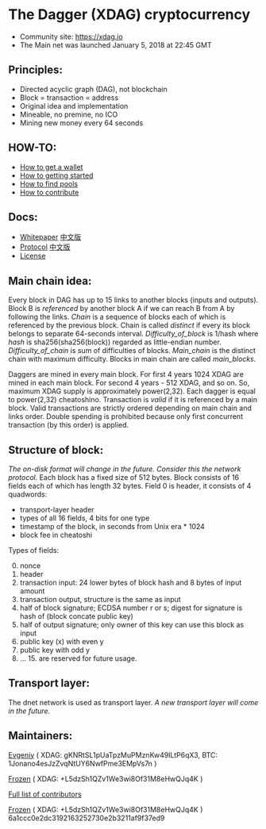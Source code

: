 The Dagger (XDAG) cryptocurrency
================================

- Community site: https://xdag.io  
- The Main net was launched January 5, 2018 at 22:45 GMT  


Principles:
----------

- Directed acyclic graph (DAG), not blockchain  
- Block = transaction = address  
- Original idea and implementation  
- Mineable, no premine, no ICO  
- Mining new money every 64 seconds  

HOW-TO:  
----------

- [How to get a wallet](https://github.com/XDagger/xdag/wiki/Get-a-wallet)  
- [How to getting started](https://github.com/XDagger/xdag/wiki/Getting-started)  
- [How to find pools](https://github.com/XDagger/xdag/wiki/Mineable-Pool-List)  
- [How to contribute](https://github.com/XDagger/xdag/blob/master/Contributing.md)  

Docs:  
----------
- [Whitepaper](https://github.com/XDagger/xdag/blob/master/WhitePaper.md)  [中文版](https://github.com/XDagger/xdag/blob/master/WhitePaper%20zh-cn.md)  
- [Protocol](https://github.com/XDagger/xdag/blob/master/Protocol.md)  [中文版](https://github.com/XDagger/xdag/blob/master/Protocol-cn.md)  
- [License](https://github.com/XDagger/xdag/blob/master/LICENSE)  

Main chain idea:
---------------

Every block in DAG has up to 15 links to another blocks (inputs and outputs).
Block B is _referenced_ by another block A if we can reach B from A by following the links.
_Chain_ is a sequence of blocks each of which is referenced by the previous block.
Chain is called _distinct_ if every its block belongs to separate 64-seconds interval.
_Difficulty_of_block_ is 1/hash where _hash_ is sha256(sha256(block)) regarded as little-endian number.
_Difficulty_of_chain_ is sum of difficulties of blocks.
_Main_chain_ is the distinct chain with maximum difficulty.
Blocks in main chain are called _main_blocks_.

Daggers are mined in every main block.
For first 4 years 1024 XDAG are mined in each main block.
For second 4 years - 512 XDAG, and so on.
So, maximum XDAG supply is approximately power(2,32).
Each dagger is equal to power(2,32) cheatoshino.
Transaction is _valid_ if it is referenced by a main block.
Valid transactions are strictly ordered depending on main chain and links order.
Double spending is prohibited because only first concurrent transaction (by this order) is applied.


Structure of block:
------------------

_The on-disk format will change in the future. Consider this the network protocol._
Each block has a fixed size of 512 bytes.
Block consists of 16 fields each of which has length 32 bytes.
Field 0 is header, it consists of 4 quadwords:
- transport-layer header
- types of all 16 fields, 4 bits for one type
- timestamp of the block, in seconds from Unix era * 1024
- block fee in cheatoshi

Types of fields:

0. nonce
1. header
2. transaction input: 24 lower bytes of block hash and 8 bytes of input amount
3. transaction output, structure is the same as input
4. half of block signature; ECDSA number r or s; digest for signature is hash of (block concate public key)
5. half of output signature; only owner of this key can use this block as input
6. public key (x) with even y
7. public key with odd y
8. ... 15. are reserved for future usage.


Transport layer:
---------------

The dnet network is used as transport layer.
_A new transport layer will come in the future._


Maintainers:
---------------
[Evgeniy](https://github.com/jonano614) ( XDAG: gKNRtSL1pUaTpzMuPMznKw49ILtP6qX3, BTC: 1Jonano4esJzZvqNtUY6NwfPme3EMpVs7n )  

[Frozen](https://github.com/xrdavies) ( XDAG: +L5dzSh1QZv1We3wi8Of31M8eHwQJq4K )  

[Full list of contributors](https://github.com/XDagger/xdag/blob/master/CONTRIBUTORS.md)  

[Frozen](https://github.com/xrdavies) ( XDAG: +L5dzSh1QZv1We3wi8Of31M8eHwQJq4K ) 
6a1ccc0e2dc3192163252730e2b3211af9f37ed9
